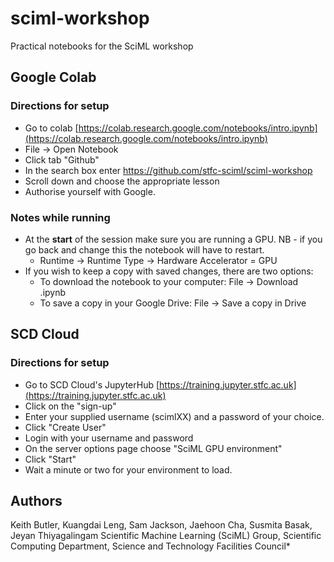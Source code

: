 # sciml-workshop
Practical notebooks for the SciML workshop

## Google Colab
### Directions for setup

* Go to colab [https://colab.research.google.com/notebooks/intro.ipynb](https://colab.research.google.com/notebooks/intro.ipynb)
*	File → Open Notebook
*	Click tab "Github"
*	In the search box enter https://github.com/stfc-sciml/sciml-workshop
*	Scroll down and choose the appropriate lesson
*	Authorise yourself with Google.

### Notes while running
* At the **start** of the session make sure you are running a GPU. NB - if you go back and change this the notebook will have to restart.
    * Runtime → Runtime Type → Hardware Accelerator = GPU
* If you wish to keep a copy with saved changes, there are two options:
   * To download the notebook to your computer: File → Download .ipynb
   * To save a copy in your Google Drive: File → Save a copy in Drive

## SCD Cloud
### Directions for setup

* Go to SCD Cloud's JupyterHub [https://training.jupyter.stfc.ac.uk](https://training.jupyter.stfc.ac.uk)
* Click on the "sign-up"
* Enter your supplied username (scimlXX) and a password of your choice.
* Click "Create User"
* Login with your username and password
* On the server options page choose "SciML GPU environment"
* Click "Start"
* Wait a minute or two for your environment to load.

## Authors
Keith Butler, Kuangdai Leng, Sam Jackson, Jaehoon Cha, Susmita Basak, Jeyan Thiyagalingam
Scientific Machine Learning (SciML) Group, Scientific Computing Department, Science and Technology Facilities Council* 


